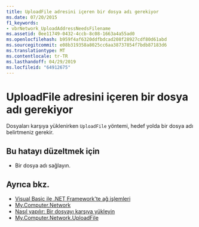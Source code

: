 ```yaml
---
title: UploadFile adresini içeren bir dosya adı gerekiyor
ms.date: 07/20/2015
f1_keywords:
- vbrNetwork_UploadAddressNeedsFilename
ms.assetid: 0ee11749-0432-4ccb-8c08-1663a4a55ad0
ms.openlocfilehash: b959f4af6320ddfbdcad208f28927cdf80d61abd
ms.sourcegitcommit: e08b319358a8025cc6aa38737854f7bdb87183d6
ms.translationtype: MT
ms.contentlocale: tr-TR
ms.lasthandoff: 04/29/2019
ms.locfileid: "64912675"
---
```

# <a name="the-address-for-uploadfile-needs-to-include-a-filename"></a>UploadFile adresini içeren bir dosya adı gerekiyor
Dosyaları karşıya yüklenirken `UploadFile` yöntemi, hedef yolda bir dosya adı belirtmeniz gerekir.  
  
## <a name="to-correct-this-error"></a>Bu hatayı düzeltmek için  
  
- Bir dosya adı sağlayın.  
  
## <a name="see-also"></a>Ayrıca bkz.

- [Visual Basic ile .NET Framework'te ağ işlemleri](https://docs.microsoft.com/previous-versions/visualstudio/visual-studio-2010/ms172756(v=vs.100))
- [My.Computer.Network](xref:Microsoft.VisualBasic.Devices.Network)
- [Nasıl yapılır: Bir dosyayı karşıya yükleyin](../../visual-basic/developing-apps/programming/computer-resources/how-to-upload-a-file.md)
- [My.Computer.Network.UploadFile](xref:Microsoft.VisualBasic.Devices.Network.UploadFile%2A)
